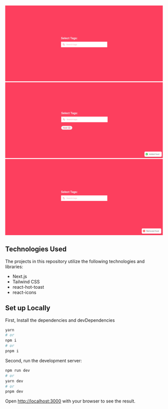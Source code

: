 ![Alt text](image.png)
![Alt text](image-1.png)
![Alt text](image-2.png)

## Technologies Used

The projects in this repository utilize the following technologies and libraries:

- Next.js
- Tailwind CSS
- react-hot-toast
- react-icons

## Set up Locally

First, Install the dependencies and devDependencies

```bash
yarn
# or
npm i
# or
pnpm i
```

Second, run the development server:

```bash
npm run dev
# or
yarn dev
# or
pnpm dev
```

Open [http://localhost:3000](http://localhost:3000) with your browser to see the result.
